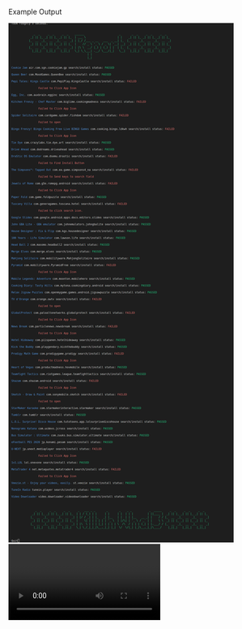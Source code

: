 Example Output

<img src="https://raw.githubusercontent.com/killuhwhale/appium/main/src/images/readme/playstore_output.png?sanitize=true&raw=true" />
<video src="https://raw.githubusercontent.com/killuhwhale/appium/main/src/images/readme/DEMO_APPIUM.MOV?sanitize=true&raw=true" />


# Need to test on Chromebook
Need to understand if devices will have preinstalled accounts
- Google Drive
- What does it look like on fresh install


TODO:
- Detect Platstore in Foreground before each app search/install loop
    -   Someitmes playstore crashes or isnt in the foreground and this will affect the loop
        - We should check and retore the playstore, at least once, at the beginning of the loop
            - Depedning on how fast this check is, we can check befre each step during the search/install phase.

- Find a reliable way to wait for current activity to be loaded when opening an app...
    - Games sometimes take a while to load/ download extra data

-  Create architecture to create multiple Drivers and start a job for each one. 
    - Currently, in main.py, we are just creating one driver.



Features/ Optimizations:

- Get size of an app to anticipate download time